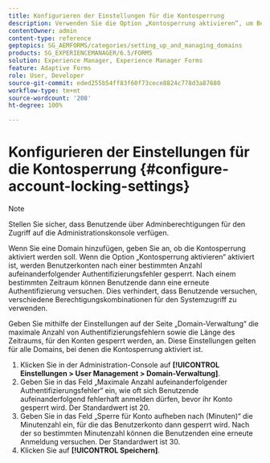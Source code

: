 ```yaml
---
title: Konfigurieren der Einstellungen für die Kontosperrung
description: Verwenden Sie die Option „Kontosperrung aktivieren“, um Benutzerkonten nach einer bestimmten Anzahl aufeinanderfolgender Authentifizierungsfehler zu sperren.
contentOwner: admin
content-type: reference
geptopics: SG_AEMFORMS/categories/setting_up_and_managing_domains
products: SG_EXPERIENCEMANAGER/6.5/FORMS
solution: Experience Manager, Experience Manager Forms
feature: Adaptive Forms
role: User, Developer
source-git-commit: eded255b54ff83f60f73cece8824c778d3a87680
workflow-type: tm+mt
source-wordcount: '208'
ht-degree: 100%

---
```


# Konfigurieren der Einstellungen für die Kontosperrung {#configure-account-locking-settings}


>[!NOTE]
> 
> Stellen Sie sicher, dass Benutzende über Adminberechtigungen für den Zugriff auf die Administrationskonsole verfügen.

Wenn Sie eine Domain hinzufügen, geben Sie an, ob die Kontosperrung aktiviert werden soll. Wenn die Option „Kontosperrung aktivieren“ aktiviert ist, werden Benutzerkonten nach einer bestimmten Anzahl aufeinanderfolgender Authentifizierungsfehler gesperrt. Nach einem bestimmten Zeitraum können Benutzende dann eine erneute Authentifizierung versuchen. Dies verhindert, dass Benutzende versuchen, verschiedene Berechtigungskombinationen für den Systemzugriff zu verwenden.

Geben Sie mithilfe der Einstellungen auf der Seite „Domain-Verwaltung“ die maximale Anzahl von Authentifizierungsfehlern sowie die Länge des Zeitraums, für den Konten gesperrt werden, an. Diese Einstellungen gelten für alle Domains, bei denen die Kontosperrung aktiviert ist.

1. Klicken Sie in der Administration-Console auf **[!UICONTROL Einstellungen > User Management > Domain-Verwaltung]**.
1. Geben Sie in das Feld „Maximale Anzahl aufeinanderfolgender Authentifizierungsfehler“ ein, wie oft sich Benutzende aufeinanderfolgend fehlerhaft anmelden dürfen, bevor ihr Konto gesperrt wird. Der Standardwert ist 20.
1. Geben Sie in das Feld „Sperre für Konto aufheben nach (Minuten)“ die Minutenzahl ein, für die das Benutzerkonto dann gesperrt wird. Nach der so bestimmten Minutenzahl können die Benutzenden eine erneute Anmeldung versuchen. Der Standardwert ist 30.
1. Klicken Sie auf **[!UICONTROL Speichern]**.

